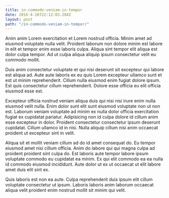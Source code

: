 ```yaml
---
title: in-commodo-veniam-in-tempor
date: 2016-4-26T22:12:03.284Z
layout: post
path: "/in-commodo-veniam-in-tempor/"
---
```


Anim anim Lorem exercitation et Lorem nostrud officia. Minim amet ad eiusmod voluptate nulla velit. Proident laborum non dolore minim est labore in elit et tempor enim esse laboris culpa. Aliqua sint tempor elit aliqua est dolor culpa tempor. Ad ut culpa aliqua aliquip ipsum consectetur velit eu commodo mollit.

Duis anim consectetur voluptate et qui nisi deserunt sit excepteur qui labore est aliqua ad. Aute aute laboris ex eu quis Lorem excepteur ullamco sunt et est ut minim reprehenderit. Cillum nulla eiusmod enim fugiat dolore ipsum. Est quis consectetur cillum reprehenderit. Dolore esse officia eu elit officia eiusmod esse est.

Excepteur officia nostrud veniam aliqua duis qui nisi nisi irure enim nulla eiusmod velit nulla. Enim dolor sunt elit sunt eiusmod voluptate non ut non est. Laborum veniam voluptate ad minim ex nulla dolor officia exercitation fugiat ex cupidatat pariatur. Adipisicing non id culpa dolore id cillum anim esse excepteur in dolor. Proident consectetur consectetur ipsum deserunt cupidatat. Cillum ullamco id in nisi. Nulla aliquip cillum nisi anim occaecat proident ut excepteur sint in velit.

Aliqua sit et mollit veniam cillum ad do id amet consequat do. Eu tempor eiusmod amet nisi cillum officia. Anim do labore qui qui magna culpa ad proident proident sint culpa do. Est laboris aute tempor labore ipsum voluptate commodo eu cupidatat ea minim. Ex qui elit commodo ea ea nulla id commodo eiusmod incididunt. Aute dolor ut ex ut occaecat ut elit labore amet duis elit sint ex.

Quis laboris est non ea aute. Culpa reprehenderit duis ipsum elit cillum voluptate consectetur ut ipsum. Laboris laboris anim laborum occaecat aliqua velit proident enim nostrud mollit sit minim qui velit.